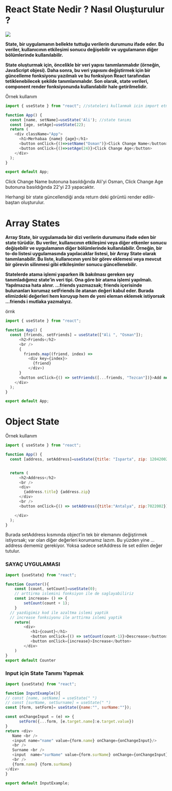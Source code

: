 <h1>React State Nedir ? Nasıl Oluşturulur ?</h1>

<img src='https://miro.medium.com/v2/resize:fit:720/format:webp/1*CHJGo3wr7Llx8vcUde1zsQ.jpeg'>

<strong>State, bir uygulamanın bellekte tuttuğu verilerin durumunu ifade eder. Bu veriler, kullanıcının etkileşimi sonucu değişebilir ve uygulamanın diğer bölümlerinde kullanılabilir.

State oluşturmak için, öncelikle bir veri yapısı tanımlanmalıdır (örneğin, JavaScript objesi). Daha sonra, bu veri yapısını değiştirmek için bir güncelleme fonksiyonu yazılmalı ve bu fonksiyon React tarafından tetiklenebilecek şekilde tanımlanmalıdır. Son olarak, state verileri, component render fonksiyonunda kullanılabilir hale getirilmelidir.</strong>


Örnek kullanım

```js
import { useState } from "react"; //stateleri kullanmak icin import etmeliyiz.

function App() {
  const [name, setName]=useState('Ali'); //state tanımı
  const [age, setAge]=useState(22);
  return (
    <div className="App">
      <h1>Merhabaa {name} {age}</h1>
      <button onClick={()=>setName("Osman")}>Click Change Name</button>
      <button onClick={()=>setAge(24)}>Click Change Age</button>
    </div>
  );
}

export default App;

```

Click Change Name butonuna basıldığında Ali'yi Osman, Click Change Age butonuna basıldığında 22'yi 23 yapacaktır.

Herhangi bir state güncellendiği anda return deki görüntü render edilir-baştan oluşturulur.

<h1>Array States </h1>

<strong>Array State, bir uygulamada bir dizi verilerin durumunu ifade eden bir state türüdür. Bu veriler, kullanıcının etkileşimi veya diğer etkenler sonucu değişebilir ve uygulamanın diğer bölümlerinde kullanılabilir. Örneğin, bir to-do listesi uygulamasında yapılacaklar listesi, bir Array State olarak tanımlanabilir. Bu liste, kullanıcının yeni bir görev eklemesi veya mevcut bir görevin silinmesi gibi etkileşimler sonucu güncellenebilir.

Statelerde atama işlemi yaparken ilk bakılması gereken şey tanımladığımız state’in veri tipi. Ona göre bir atama işlemi yapılmalı. Yapılmazsa hata alınır.
…friends yazmazsak; friends içerisinde bulunanları korumaz setFriends ile atanan değeri kabul eder. Burada elimizdeki değerleri hem koruyup hem de yeni eleman eklemek istiyorsak …friends i mutlaka yazmalıyız.</strong>

örnk
```js
import { useState } from "react";

function App() {
  const [friends, setFriends] = useState(["Ali ", "Osman"]);
      <h2>Friends</h2>
      <br />
      {
        friends.map((friend, index) =>
          <div key={index}>
            {friend}
          </div>)
      }
      <button onClick={() => setFriends([...friends, "Tezcan"])}>Add new frend</button> 
    </div>
  );
}

export default App;

```


<h1>Object State</h1>

Örnek kullanım

```js
import { useState } from "react";

function App() {
  const [address, setAddress]=useState({title: "Isparta", zip: 12042002});


  return (
      <h2>Address</h2>
      <br />
      <div>
        {address.title} {address.zip}
      </div>
      <br />
      <button onClick={() => setAddress({title:"Antalya", zip:7022002})}>set address</button> 

    </div>
  );
}
```
Burada setAddress kısmında object’in tek bir elemanını değiştirmek istiyorsak; var olan diğer değerleri korumamız lazım. Bu yüzden yine …address dememiz gerekiyor. Yoksa sadece setAddress ile set edilen değer tutulur.

<h3> SAYAÇ UYGULAMASI </h3>

```javascript
import {useState} from "react";  

function Counter(){
    const [count, setCount]=useState(0);
    // arttirma islemini fonksiyon ile de saglayabiliriz
    const increase= () => {
        setCount(count + 1);
    }
  // yazdigimiz kod ile azaltma islemi yaptik
  // increase fonksiyonu ile arttirma islemi yaptik
    return(
        <div>
           <h1>{count}</h1>
           <button onClick={() => setCount(count-1)}>Descrease</button>
           <button onClick={increase}>Increase</button>
        </div>
    )
}
export default Counter
```


<h3>Input için State Tanımı Yapmak
 </h3>
 
 ```js
 import {useState} from "react";

function InputExample(){
// const [name, setName] = useState(" ") 
// const [surName, setSurname] = useState(" ")  
const [form, setForm]= useState({name:"", surName:""});

const onChangeInput = (e) => {
       setForm({...form, [e.target.name]:e.target.value})
}
return <div>
    Name <br />
    <input name="name" value={form.name} onChange={onChangeInput}/>
    <br />
    Surname <br />
    <input  name="surName" value={form.surName} onChange={onChangeInput}/>
    <br />
    {form.name} {form.surName}
</div>
}

export default InputExample;
 
 ```